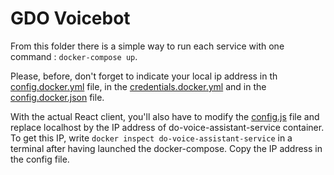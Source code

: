 # GDO Voicebot

From this folder there is a simple way to run each service with one command : `docker-compose up`.

Please, before, don't forget to indicate your local ip address in th [config.docker.yml](https://github.com/dsi-icl/do-voice-interaction/blob/2849c5f4cd586189bfdc64be7443c024179c3d74/gdo_voicebot/dialog_manager_service/config/config.docker.yml#L30) file, in the [credentials.docker.yml](https://github.com/dsi-icl/do-voice-interaction/blob/2849c5f4cd586189bfdc64be7443c024179c3d74/gdo_voicebot/dialog_manager_service/config/credentials.docker.yml#L12) and in the [config.docker.json](https://github.com/dsi-icl/do-voice-interaction/blob/2849c5f4cd586189bfdc64be7443c024179c3d74/gdo_voicebot/voice_assistant_service/config/config.docker.json#L5) file.

With the actual React client, you'll also have to modify the [config.js](https://github.com/dsi-icl/do-voice-interaction/blob/2849c5f4cd586189bfdc64be7443c024179c3d74/gdo_voicebot/voice_assistant_client/public/js/config.js#L1) file and replace localhost by the IP address of do-voice-assistant-service container. To get this IP, write `docker inspect do-voice-assistant-service` in a terminal after having launched the docker-compose. Copy the IP address in the config file.

